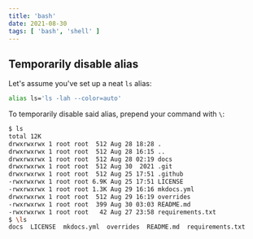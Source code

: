 ```yaml
---
title: 'bash'
date: 2021-08-30
tags: [ 'bash', 'shell' ]
---
```


## Temporarily disable alias

Let's assume you've set up a neat `ls` alias:

```bash
alias ls='ls -lah --color=auto'
```

To temporarily disable said alias, prepend your command with `\`:

```bash
$ ls
total 12K
drwxrwxrwx 1 root root  512 Aug 28 18:28 .
drwxrwxrwx 1 root root  512 Aug 28 16:15 ..
drwxrwxrwx 1 root root  512 Aug 28 02:19 docs
drwxrwxrwx 1 root root  512 Aug 30  2021 .git
drwxrwxrwx 1 root root  512 Aug 25 17:51 .github
-rwxrwxrwx 1 root root 6.9K Aug 25 17:51 LICENSE
-rwxrwxrwx 1 root root 1.3K Aug 29 16:16 mkdocs.yml
drwxrwxrwx 1 root root  512 Aug 29 16:19 overrides
-rwxrwxrwx 1 root root  399 Aug 30 03:03 README.md
-rwxrwxrwx 1 root root   42 Aug 27 23:58 requirements.txt
$ \ls
docs  LICENSE  mkdocs.yml  overrides  README.md  requirements.txt
```
